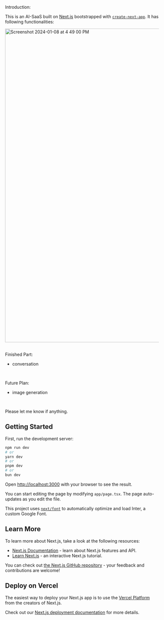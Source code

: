 Introduction:

This is an AI-SaaS built on [Next.js](https://nextjs.org/)  bootstrapped with [`create-next-app`](https://github.com/vercel/next.js/tree/canary/packages/create-next-app). It has following functionalities:

<img width="1024" alt="Screenshot 2024-01-08 at 4 49 00 PM" src="https://github.com/botko3/AI-SaaS/assets/112144946/332af43c-cf7a-42a0-8d18-773876f6cffa">

<br>

<br>

Finished Part:
<ul>
  <li>conversation</li>
</ul>

<br>

Future Plan:
<ul>
  <li>image generation</li>
</ul>

<br>

Please let me know if anything.
<br>





## Getting Started

First, run the development server:

```bash
npm run dev
# or
yarn dev
# or
pnpm dev
# or
bun dev
```

Open [http://localhost:3000](http://localhost:3000) with your browser to see the result.

You can start editing the page by modifying `app/page.tsx`. The page auto-updates as you edit the file.

This project uses [`next/font`](https://nextjs.org/docs/basic-features/font-optimization) to automatically optimize and load Inter, a custom Google Font.

## Learn More

To learn more about Next.js, take a look at the following resources:

- [Next.js Documentation](https://nextjs.org/docs) - learn about Next.js features and API.
- [Learn Next.js](https://nextjs.org/learn) - an interactive Next.js tutorial.

You can check out [the Next.js GitHub repository](https://github.com/vercel/next.js/) - your feedback and contributions are welcome!

## Deploy on Vercel

The easiest way to deploy your Next.js app is to use the [Vercel Platform](https://vercel.com/new?utm_medium=default-template&filter=next.js&utm_source=create-next-app&utm_campaign=create-next-app-readme) from the creators of Next.js.

Check out our [Next.js deployment documentation](https://nextjs.org/docs/deployment) for more details.
